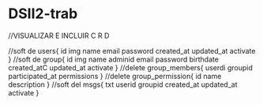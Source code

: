 # DSII2-trab

//VISUALIZAR E INCLUIR C R D

//soft de
users{
    id
    img
    name
    email
    password
    created_at
    updated_at
    activate
}
//soft de
group{
    id
    img
    name
    adminid
    email
    password
    birthdate
    created_atC
    updated_at
    activate
}
//delete
group_members{
    userdi
    groupid
    participated_at
    permissions
}
//delete
group_permission{
    id
    name
    description
}
//soft del
msgs{
    txt
    userid
    groupid
    created_at
    updated_at
    activate
}